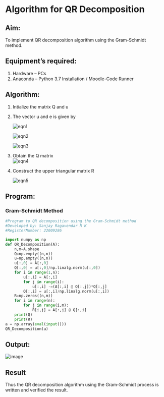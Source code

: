 # Algorithm for QR Decomposition
## Aim:
To implement QR decomposition algorithm using the Gram-Schmidt method.
## Equipment’s required:
1.	Hardware – PCs
2.	Anaconda – Python 3.7 Installation / Moodle-Code Runner
## Algorithm:
1.	Intialize the matrix Q and u
2.	The vector u and e is given by

    ![eqn1](./ex4.jpg)

    ![eqn2](./ex6.jpg)

    ![eqn3](./ex3.jpg)

3.	Obtain the Q matrix   
    ![eqn4](./ex1.jpg)
4.	Construct the upper triangular matrix R
    
    ![eqn5](./ex2.jpg)



## Program:
### Gram-Schmidt Method
```py 
#Program to QR decomposition using the Gram-Schmidt method
#Developed by: Sanjay Ragavendar M K
#RegisterNumber: 22009286

import numpy as np
def QR_Decomposition(A):
    n,m=A.shape
    Q=np.empty((n,n))
    u=np.empty((n,n))
    u[:,0] = A[:,0]
    Q[:,0] = u[:,0]/np.linalg.norm(u[:,0])
    for i in range(1,n):
        u[:,i] = A[:,i]
        for j in range(i):
            u[:,i] -=(A[:,i] @ Q[:,j])*Q[:,j]
        Q[:,i] = u[:,i]/np.linalg.norm(u[:,i])
    R=np.zeros((n,m))
    for i in range(n):
        for j in range(i,m):
            R[i,j] = A[:,j] @ Q[:,i]
    print(Q)
    print(R)
a = np.array(eval(input()))
QR_Decomposition(a)
```
## Output:
![image](https://user-images.githubusercontent.com/91368803/214786290-93655f04-a436-43be-8db3-855f92a24f00.png)


## Result
Thus the QR decomposition algorithm using the Gram-Schmidt process is written and verified the result.
